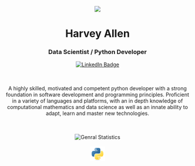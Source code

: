 <div id="header" align="center">
<img src="https://media.licdn.com/dms/image/C4E03AQFL1UprKtFDsA/profile-displayphoto-shrink_800_800/0/1660999972071?e=1691020800&v=beta&t=3PHzyynjji25kivP1-FkMRi7-9WPNSC0ho2LvXPS95M" width="150"/>
<h1>Harvey Allen</h1>
<h3>Data Scientist / Python Developer</h3>
<a href="https://www.linkedin.com/in/harveyallen/">
<img src="https://img.shields.io/badge/LinkedIn-blue?style=for-the-badge&logo=linkedin&logoColor=white" alt="LinkedIn Badge"/>
</a>
</div>
<div id="body" align="center">
<br></br>
<p>
A highly skilled, motivated and competent python developer with a strong foundation in software development and programming principles. Proficient in a variety of languages and platforms, with an in depth knowledge of computational mathematics and data science as well as an innate ability to adapt, learn and master new technologies.
</p>
<br></br>
<img src="http://github-readme-streak-stats.herokuapp.com?user=harvey-allen&theme=dark&background=000000" alt="Genral Statistics" width="400"/>
<br></br>
<img src="https://github.com/devicons/devicon/blob/master/icons/python/python-original.svg" title="Python" alt="Python" width="40" height="40"/>
</div>
